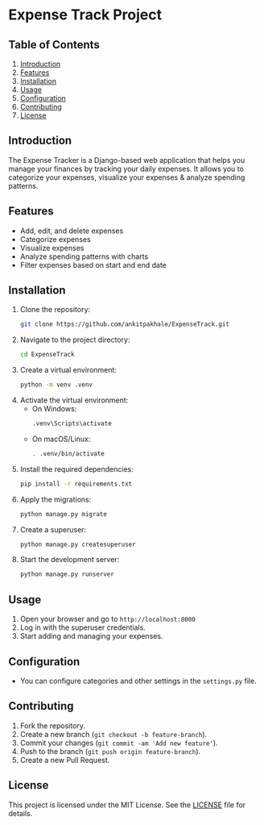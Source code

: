 # Expense Track Project

## Table of Contents
1. [Introduction](#introduction)
2. [Features](#features)
3. [Installation](#installation)
4. [Usage](#usage)
5. [Configuration](#configuration)
6. [Contributing](#contributing)
7. [License](#license)

## Introduction
The Expense Tracker is a Django-based web application that helps you manage your finances by tracking your daily expenses. It allows you to categorize your expenses, visualize your expenses & analyze spending patterns.

## Features
- Add, edit, and delete expenses
- Categorize expenses
- Visualize expenses
- Analyze spending patterns with charts
- Filter expenses based on start and end date

## Installation
1. Clone the repository:
   ```bash
   git clone https://github.com/ankitpakhale/ExpenseTrack.git
   ```
2. Navigate to the project directory:
   ```bash
   cd ExpenseTrack
   ```
3. Create a virtual environment:
   ```bash
   python -m venv .venv
   ```
4. Activate the virtual environment:
   - On Windows:
     ```bash
     .venv\Scripts\activate
     ```
   - On macOS/Linux:
     ```bash
     . .venv/bin/activate
     ```
5. Install the required dependencies:
   ```bash
   pip install -r requirements.txt
   ```
6. Apply the migrations:
   ```bash
   python manage.py migrate
   ```
7. Create a superuser:
   ```bash
   python manage.py createsuperuser
   ```
8. Start the development server:
   ```bash
   python manage.py runserver
   ```

## Usage
1. Open your browser and go to `http://localhost:8000`
2. Log in with the superuser credentials.
3. Start adding and managing your expenses.

## Configuration
- You can configure categories and other settings in the `settings.py` file.

## Contributing
1. Fork the repository.
2. Create a new branch (`git checkout -b feature-branch`).
3. Commit your changes (`git commit -am 'Add new feature'`).
4. Push to the branch (`git push origin feature-branch`).
5. Create a new Pull Request.

## License
This project is licensed under the MIT License. See the [LICENSE](LICENSE) file for details.
